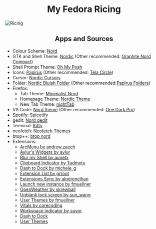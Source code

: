 <h1 align="center">My Fedora Ricing</h1>

![Ricing](README.assets/Linux_Ricing.png)

<h2 align="center">Apps and Sources</h2>

- Colour Scheme: [Nord](https://github.com/arcticicestudio/nord)
- GTK and Shell Theme: [Nordic](https://github.com/EliverLara/Nordic) (Other recommended: [Graphite Nord Compact](https://github.com/vinceliuice/Graphite-gtk-theme))
- Shell Prompt Theme: [Oh My Posh](https://github.com/jandedobbeleer/oh-my-posh)
- Icons: [Papirus](https://github.com/PapirusDevelopmentTeam/papirus-icon-theme) (Other recommended: [Tela Circle](https://github.com/vinceliuice/Tela-circle-icon-theme))
- Cursor: [Nordic Cursors](https://www.gnome-look.org/p/1662218/)
- Folder: [Nordic Bluish Folder](https://www.pling.com/p/1733012/) (Other recommended:[Papirus Folders](https://github.com/PapirusDevelopmentTeam/papirus-folders))
- Firefox: 
  - Tab Theme: [Minimalist Nord](https://github.com/canbeardig/MinimalistFox)
  - Homepage Theme: [Nordic Theme](https://github.com/EliverLara/firefox-nordic-theme)
  - New Tab Theme: [nightTab](https://addons.mozilla.org/en-US/firefox/addon/nighttab/)
- VS Code: [Nord theme](https://marketplace.visualstudio.com/items?itemName=arcticicestudio.nord-visual-studio-code) (Other recommended: [One Dark Pro](https://marketplace.visualstudio.com/items?itemName=zhuangtongfa.Material-theme))
- Spotify: [Spicetify](https://github.com/spicetify)
- gedit: [Nord gedit](https://github.com/arcticicestudio/nord-gedit)
- Terminal: [Kitty](https://github.com/kovidgoyal/kitty)
- neofetch: [Neofetch Themes](https://github.com/chick2d/neofetch-themes/)
- btop++: [btop nord](https://github.com/aristocratos/btop)
- Extensions:
  - [ArcMenu by andrew.zaech](https://gitlab.com/arcmenu/ArcMenu)
  - [Aylur's Widgets by aylur](https://github.com/Aylur/gnome-extensions)
  - [Blur my Shell by aunetx](https://github.com/aunetx/gnome-shell-extension-blur-my-shell)
  - [Clipboard Indicator by Tudmotu](https://github.com/Tudmotu/gnome-shell-extension-clipboard-indicator)
  - [Dash to Dock by michele_g](https://extensions.gnome.org/extension/307/dash-to-dock/)
  - [Extension List by grroot](https://github.com/tuberry/extension-list)
  - [Extensions Sync by alperenelhan](https://github.com/oae/gnome-shell-extensions-sync)
  - [Launch new instance by fmuellner](https://gitlab.gnome.org/GNOME/gnome-shell-extensions)
  - [OpenWeather by skrewball](https://gitlab.com/skrewball/openweather)
  - [Unblank lock screen by sun_wang](https://github.com/sunwxg/gnome-shell-extension-unblank)
  - [User Themes by fmuellner](https://gitlab.gnome.org/GNOME/gnome-shell-extensions)
  - [Vitals by corecoding](https://github.com/corecoding/Vitals)
  - [Workspace indicator by suvor](https://github.com/tty2/horizontal-workspace-indicator)
  - [Dash to Dock](https://extensions.gnome.org/extension/307/dash-to-dock/)
  - [User Themes](https://extensions.gnome.org/extension/19/user-themes/)
